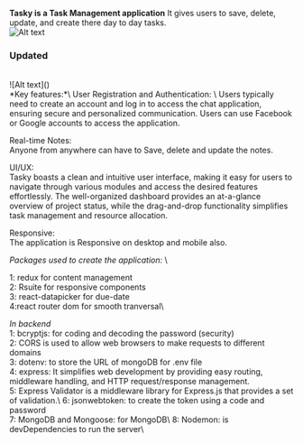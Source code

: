**Tasky is a Task Management application** It gives users to save, delete, update, and create there day to day tasks. 
<br>
![Alt text](<Tasky-task management app.gif>)
<br>

<h3>Updated </h3>
<br>
![Alt text](<Updated_task_app.gif>)
<br>
*Key features:*\
User Registration and Authentication: \
Users typically need to create an account and log in to access the chat application, ensuring secure and personalized communication. Users can use Facebook or Google accounts to access the application.

Real-time Notes: \
Anyone from anywhere can have to Save, delete and update the notes.

UI/UX: \
Tasky boasts a clean and intuitive user interface, making it easy for users to navigate through various modules and access the desired features effortlessly. The well-organized dashboard provides an at-a-glance overview of project status, while the drag-and-drop functionality simplifies task management and resource allocation.

Responsive: \
The application is Responsive on desktop and mobile also.

*Packages used to create the application:* \

1: redux for content management\
2: Rsuite for responsive components\
3: react-datapicker for due-date \
4:react router dom for smooth tranversal\

*In backend*\
1: bcryptjs: for coding and decoding the password (security)\
2: CORS is used to allow web browsers to make requests to different domains\
3: dotenv: to store the URL of mongoDB for .env file\
4: express: It simplifies web development by providing easy routing, middleware handling, and HTTP request/response management.\
5:  Express Validator is a middleware library for Express.js that provides a set of validation.\ 
6:  jsonwebtoken: to create the token using a code and password\
7:  MongoDB and Mongoose: for MongoDB\ 
8: Nodemon: is devDependencies to run the server\
